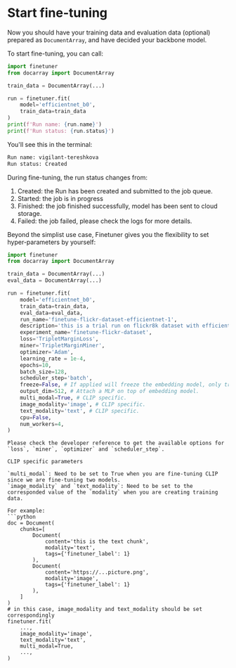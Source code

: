 # Start fine-tuning

Now you should have your training data and evaluation data (optional) prepared as `DocumentArray`,
and have decided your backbone model.

To start fine-tuning, you can call:

```python
import finetuner
from docarray import DocumentArray

train_data = DocumentArray(...)

run = finetuner.fit(
    model='efficientnet_b0',
    train_data=train_data
)
print(f'Run name: {run.name}')
print(f'Run status: {run.status}')
```

You'll see this in the terminal:

```bash
Run name: vigilant-tereshkova
Run status: Created
```

During fine-tuning,
the run status changes from:
1. Created: the Run has been created and submitted to the job queue.
2. Started: the job is in progress
3. Finished: the job finished successfully, model has been sent to cloud storage.
4. Failed: the job failed, please check the logs for more details.

Beyond the simplist use case,
Finetuner gives you the flexibility to set hyper-parameters by yourself:

```python
import finetuner
from docarray import DocumentArray

train_data = DocumentArray(...)
eval_data = DocumentArray(...)

run = finetuner.fit(
    model='efficientnet_b0',
    train_data=train_data,
    eval_data=eval_data, 
    run_name='finetune-flickr-dataset-efficientnet-1',
    description='this is a trial run on flickr8k dataset with efficientnet b0.',
    experiment_name='finetune-flickr-dataset',
    loss='TripletMarginLoss',
    miner='TripletMarginMiner',
    optimizer='Adam',
    learning_rate = 1e-4,
    epochs=10,
    batch_size=128,
    scheduler_step='batch',
    freeze=False, # If applied will freeze the embedding model, only train the MLP.
    output_dim=512, # Attach a MLP on top of embedding model.
    multi_modal=True, # CLIP specific.
    image_modality='image', # CLIP specific.
    text_modality='text', # CLIP specific.
    cpu=False,
    num_workers=4,
)
```

```{Important}
Please check the developer reference to get the available options for `loss`, `miner`, `optimizer` and `scheduler_step`.
```

```{Important}
CLIP specific parameters

`multi_modal`: Need to be set to True when you are fine-tuning CLIP since we are fine-tuning two models.
`image_modality` and `text_modality`: Need to be set to the corresponded value of the `modality` when you are creating training data.

For example:
```python
doc = Document(
    chunks=[
        Document(
            content='this is the text chunk',
            modality='text',
            tags={'finetuner_label': 1}
        ),
        Document(
            content='https://...picture.png',
            modality='image',
            tags={'finetuner_label': 1}
        ),
    ]
)
# in this case, image_modality and text_modality should be set correspondingly
finetuner.fit(
    ...,
    image_modality='image',
    text_modality='text',
    multi_modal=True,
    ...,
)
```